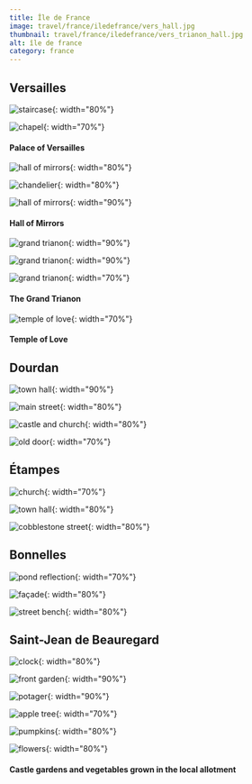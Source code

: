 ```yaml
---
title: Île de France
image: travel/france/iledefrance/vers_hall.jpg
thumbnail: travel/france/iledefrance/vers_trianon_hall.jpg
alt: île de france
category: france
---
```


## Versailles

![staircase](./assets/img/travel/france/iledefrance/vers_staircase.jpg){: width="80%"}

![chapel](./assets/img/travel/france/iledefrance/vers_chapel.jpg){: width="70%"}

#### Palace of Versailles

![hall of mirrors](./assets/img/travel/france/iledefrance/vers_hall_mirrors1.jpg){: width="80%"}

![chandelier](./assets/img/travel/france/iledefrance/vers_chandelier.jpg){: width="80%"}

![hall of mirrors](./assets/img/travel/france/iledefrance/vers_hall_mirrors2.jpg){: width="90%"}

#### Hall of Mirrors

![grand trianon](./assets/img/travel/france/iledefrance/vers_trianon_mirrors.jpg){: width="90%"}

![grand trianon](./assets/img/travel/france/iledefrance/vers_trianon_hall.jpg){: width="90%"}

![grand trianon](./assets/img/travel/france/iledefrance/vers_trianon_arches.jpg){: width="70%"}

#### The Grand Trianon

![temple of love](./assets/img/travel/france/iledefrance/vers_temple_love.jpg){: width="70%"}

#### Temple of Love

## Dourdan

![town hall](./assets/img/travel/france/iledefrance/dourdan_town_hall.jpg){: width="90%"}

![main street](./assets/img/travel/france/iledefrance/dourdan_street.jpg){: width="80%"}

![castle and church](./assets/img/travel/france/iledefrance/dourdan_castle_church.jpg){: width="80%"}

![old door](./assets/img/travel/france/iledefrance/dourdan_door.jpg){: width="70%"}

## Étampes

![church](./assets/img/travel/france/iledefrance/etampes_church.jpg){: width="70%"}

![town hall](./assets/img/travel/france/iledefrance/etampes_town_hall.jpg){: width="80%"}

![cobblestone street](./assets/img/travel/france/iledefrance/etampes_street.jpg){: width="80%"}

## Bonnelles

![pond reflection](./assets/img/travel/france/iledefrance/bonnelles_pond.jpg){: width="70%"}

![façade](./assets/img/travel/france/iledefrance/bonnelles_facade.jpg){: width="80%"}

![street bench](./assets/img/travel/france/iledefrance/bonnelles_bench.jpg){: width="80%"}

## Saint-Jean de Beauregard

![clock](./assets/img/travel/france/iledefrance/saintjean_clock.jpg){: width="80%"}

![front garden](./assets/img/travel/france/iledefrance/saintjean_front.jpg){: width="90%"}

![potager](./assets/img/travel/france/iledefrance/saintjean_potager.jpg){: width="90%"}

![apple tree](./assets/img/travel/france/iledefrance/saintjean_apple.jpg){: width="70%"}

![pumpkins](./assets/img/travel/france/iledefrance/saintjean_pumpkins.jpg){: width="80%"}

![flowers](./assets/img/travel/france/iledefrance/saintjean_flowers.jpg){: width="80%"}

#### Castle gardens and vegetables grown in the local allotment
